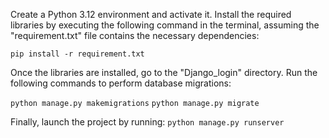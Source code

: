 Create a Python 3.12 environment and activate it. Install the required libraries by executing the following command in the terminal, assuming the "requirement.txt" file contains the necessary dependencies:

`pip install -r requirement.txt`

Once the libraries are installed, go to the "Django_login" directory. Run the following commands to perform database migrations:

`python manage.py makemigrations`
`python manage.py migrate`

Finally, launch the project by running:
`python manage.py runserver`
